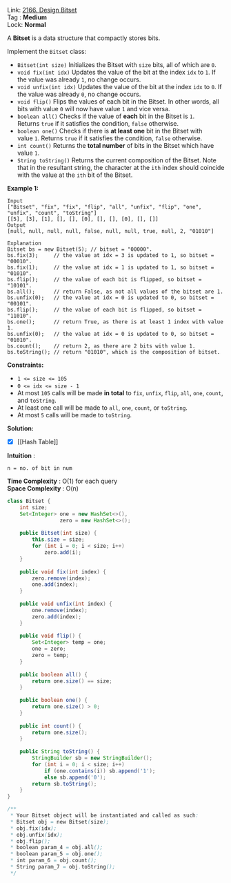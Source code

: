 Link: [2166. Design Bitset](https://leetcode.com/problems/design-bitset/) <br>
Tag : **Medium**<br>
Lock: **Normal**

A **Bitset** is a data structure that compactly stores bits.

Implement the `Bitset` class:

-   `Bitset(int size)` Initializes the Bitset with `size` bits, all of which are `0`.
-   `void fix(int idx)` Updates the value of the bit at the index `idx` to `1`. If the value was already `1`, no change occurs.
-   `void unfix(int idx)` Updates the value of the bit at the index `idx` to `0`. If the value was already `0`, no change occurs.
-   `void flip()` Flips the values of each bit in the Bitset. In other words, all bits with value `0` will now have value `1` and vice versa.
-   `boolean all()` Checks if the value of **each** bit in the Bitset is `1`. Returns `true` if it satisfies the condition, `false` otherwise.
-   `boolean one()` Checks if there is **at least one** bit in the Bitset with value `1`. Returns `true` if it satisfies the condition, `false` otherwise.
-   `int count()` Returns the **total number** of bits in the Bitset which have value `1`.
-   `String toString()` Returns the current composition of the Bitset. Note that in the resultant string, the character at the `ith` index should coincide with the value at the `ith` bit of the Bitset.

**Example 1:**
```
Input
["Bitset", "fix", "fix", "flip", "all", "unfix", "flip", "one", "unfix", "count", "toString"]
[[5], [3], [1], [], [], [0], [], [], [0], [], []]
Output
[null, null, null, null, false, null, null, true, null, 2, "01010"]

Explanation
Bitset bs = new Bitset(5); // bitset = "00000".
bs.fix(3);     // the value at idx = 3 is updated to 1, so bitset = "00010".
bs.fix(1);     // the value at idx = 1 is updated to 1, so bitset = "01010". 
bs.flip();     // the value of each bit is flipped, so bitset = "10101". 
bs.all();      // return False, as not all values of the bitset are 1.
bs.unfix(0);   // the value at idx = 0 is updated to 0, so bitset = "00101".
bs.flip();     // the value of each bit is flipped, so bitset = "11010". 
bs.one();      // return True, as there is at least 1 index with value 1.
bs.unfix(0);   // the value at idx = 0 is updated to 0, so bitset = "01010".
bs.count();    // return 2, as there are 2 bits with value 1.
bs.toString(); // return "01010", which is the composition of bitset.
```

**Constraints:**
-   `1 <= size <= 105`
-   `0 <= idx <= size - 1`
-   At most `105` calls will be made **in total** to `fix`, `unfix`, `flip`, `all`, `one`, `count`, and `toString`.
-   At least one call will be made to `all`, `one`, `count`, or `toString`.
-   At most `5` calls will be made to `toString`.

**Solution:**
- [x] [[Hash Table]]

**Intuition** :

```
n = no. of bit in num
```
**Time Complexity** : O(1) for each query<br>
**Space Complexity** : O(n)

```java
class Bitset {
    int size;
    Set<Integer> one = new HashSet<>(),
                 zero = new HashSet<>();
    
    public Bitset(int size) {
        this.size = size;
        for (int i = 0; i < size; i++)
            zero.add(i);
    }
    
    public void fix(int index) {
        zero.remove(index);
        one.add(index);
    }
    
    public void unfix(int index) {
        one.remove(index);
        zero.add(index);
    }
    
    public void flip() {
        Set<Integer> temp = one;
        one = zero;
        zero = temp;
    }
    
    public boolean all() {
        return one.size() == size;
    }
    
    public boolean one() {
        return one.size() > 0;
    }
    
    public int count() {
        return one.size();
    }
    
    public String toString() {
        StringBuilder sb = new StringBuilder();
        for (int i = 0; i < size; i++)
            if (one.contains(i)) sb.append('1');
            else sb.append('0');
        return sb.toString();
    }
}

/**
 * Your Bitset object will be instantiated and called as such:
 * Bitset obj = new Bitset(size);
 * obj.fix(idx);
 * obj.unfix(idx);
 * obj.flip();
 * boolean param_4 = obj.all();
 * boolean param_5 = obj.one();
 * int param_6 = obj.count();
 * String param_7 = obj.toString();
 */
```

